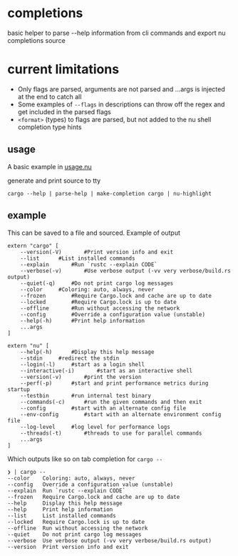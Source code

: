 # completions

basic helper to parse --help information from cli commands and export nu completions source

# current limitations

- Only flags are parsed, arguments are not parsed and ...args is injected at the end to catch all
- Some examples of `--flags` in descriptions can throw off the regex and get included in the parsed flags
- `<format>` (types) to flags are parsed, but not added to the nu shell completion type hints

## usage

A basic example in [usage.nu](usage.nu)

generate and print source to tty

```nu
cargo --help | parse-help | make-completion cargo | nu-highlight
``` 

## example

This can be saved to a file and sourced. Example of output

```nu
extern "cargo" [
	--version(-V)		#Print version info and exit
	--list		#List installed commands
	--explain		#Run `rustc --explain CODE`
	--verbose(-v)		#Use verbose output (-vv very verbose/build.rs output)
	--quiet(-q)		#Do not print cargo log messages
	--color		#Coloring: auto, always, never
	--frozen		#Require Cargo.lock and cache are up to date
	--locked		#Require Cargo.lock is up to date
	--offline		#Run without accessing the network
	--config		#Override a configuration value (unstable)
	--help(-h)		#Print help information
	...args
]

extern "nu" [
	--help(-h)		#Display this help message
	--stdin		#redirect the stdin
	--login(-l)		#start as a login shell
	--interactive(-i)		#start as an interactive shell
	--version(-v)		#print the version
	--perf(-p)		#start and print performance metrics during startup
	--testbin		#run internal test binary
	--commands(-c)		#run the given commands and then exit
	--config		#start with an alternate config file
	--env-config		#start with an alternate environment config file
	--log-level		#log level for performance logs
	--threads(-t)		#threads to use for parallel commands
	...args
]
```

Which outputs like so on tab completion for `cargo --`
```
❯ | cargo --
--color    Coloring: auto, always, never
--config   Override a configuration value (unstable)
--explain  Run `rustc --explain CODE`
--frozen   Require Cargo.lock and cache are up to date
--help     Display this help message
--help     Print help information
--list     List installed commands
--locked   Require Cargo.lock is up to date
--offline  Run without accessing the network
--quiet    Do not print cargo log messages
--verbose  Use verbose output (-vv very verbose/build.rs output)
--version  Print version info and exit
```